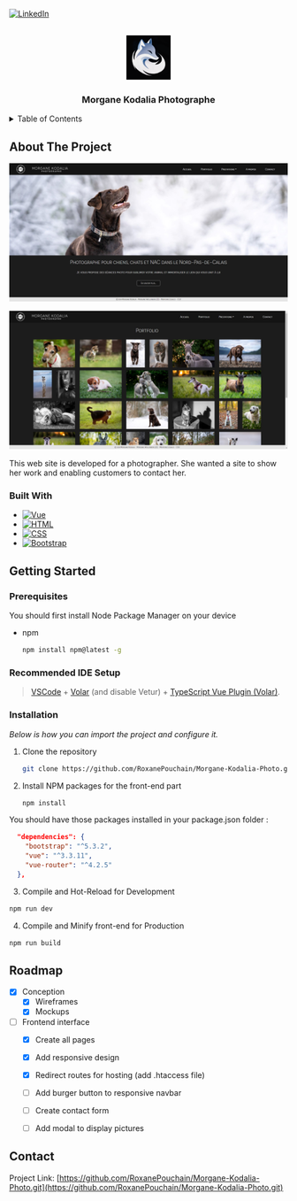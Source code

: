 <!-- PROJECT SHIELDS -->
[![LinkedIn][linkedin-shield]][linkedin-url]

<!-- PROJECT LOGO -->
<br />
<div align="center">
    <img src="./Logo Polar Fox Games.png" alt="Logo" width="80" height="80">

  <h3 align="center">Morgane Kodalia Photographe</h3>
</div>

<!-- TABLE OF CONTENTS -->
<details>
  <summary>Table of Contents</summary>
  <ol>
    <li>
      <a href="#about-the-project">About The Project</a>
      <ul>
        <li><a href="#built-with">Built With</a></li>
      </ul>
    </li>
    <li>
      <a href="#getting-started">Getting Started</a>
      <ul>
        <li><a href="#prerequisites">Prerequisites</a></li>
        <li><a href="#recommended-ide-setup">Recommended IDE Setup</a></li>
        <li><a href="#installation">Installation</a></li>
      </ul>
    </li>
    <li><a href="#contact">Contact</a></li>
  </ol>
</details>

<!-- ABOUT THE PROJECT -->
## About The Project

![Interface Screenshot][interface-screenshot]

![Interface Screenshot2][interface-screenshot2]

This web site is developed for a photographer. She wanted a site to show her work and enabling customers to contact her.

### Built With

* [![Vue][Vue.js]][Vue-url]
* [![HTML][Html.dev]][Html-url]
* [![CSS][CSS.dev]][CSS-url]
* [![Bootstrap][Bootstrap.com]][Bootstrap-url]


## Getting Started

### Prerequisites

You should first install Node Package Manager on your device
* npm
  ```sh
  npm install npm@latest -g
  ```

### Recommended IDE Setup

>[VSCode](https://code.visualstudio.com/) + [Volar](https://marketplace.visualstudio.com/itemsitemName=Vue.volar) (and disable Vetur) + [TypeScript Vue Plugin (Volar)](https://marketplace.visualstudio.com/items?itemName=Vue.vscode-typescript-vue-plugin).

### Installation

_Below is how you can import the project and configure it._

1. Clone the repository
   ```sh
   git clone https://github.com/RoxanePouchain/Morgane-Kodalia-Photo.git
   ```
2. Install NPM packages for the front-end part
   ```sh
   npm install
   ```

You should have those packages installed in your package.json folder :

```json
  "dependencies": {
    "bootstrap": "^5.3.2",
    "vue": "^3.3.11",
    "vue-router": "^4.2.5"
  },
```

3. Compile and Hot-Reload for Development
```sh
npm run dev
```

4. Compile and Minify front-end for Production
```sh
npm run build
```

<!-- ROADMAP -->
## Roadmap

- [x] Conception
  - [x] Wireframes
  - [x] Mockups
- [ ] Frontend interface
  - [x] Create all pages
  - [x] Add responsive design
  - [x] Redirect routes for hosting (add .htaccess file)
  - [ ] Add burger button to responsive navbar
  - [ ] Create contact form
  - [ ] Add modal to display pictures


## Contact

Project Link: [https://github.com/RoxanePouchain/Morgane-Kodalia-Photo.git](https://github.com/RoxanePouchain/Morgane-Kodalia-Photo.git)



<!-- MARKDOWN LINKS & IMAGES -->
[linkedin-shield]: https://img.shields.io/badge/-LinkedIn-black.svg?style=for-the-badge&logo=linkedin&colorB=555
[linkedin-url]: https://www.linkedin.com/in/p-roxane/
[interface-screenshot]: ./MorganeKodaliaAccueil.jpg
[interface-screenshot2]: ./MorganeKodaliaPortfolio.jpg
<!-- front-end links -->
[Vue.js]: https://img.shields.io/badge/Vue.js-35495E?style=for-the-badge&logo=vuedotjs&logoColor=4FC08D
[Vue-url]: https://vuejs.org/
[Html.dev]:   https://img.shields.io/badge/HTML5-E34F26?style=for-the-badge&logo=html5&logoColor=white
[Html-url]: https://developer.mozilla.org/fr/docs/Web/HTML
[CSS.dev]: https://img.shields.io/badge/CSS3-1572B6?style=for-the-badge&logo=css3&logoColor=white
[CSS-url]: https://developer.mozilla.org/fr/docs/Web/CSS
[Bootstrap.com]: https://img.shields.io/badge/Bootstrap-563D7C?style=for-the-badge&logo=bootstrap&logoColor=white
[Bootstrap-url]: https://getbootstrap.com